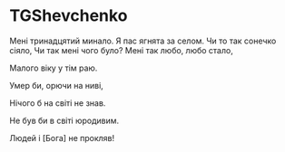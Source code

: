 # TGShevchenko

Мені тринадцятий минало.
Я пас ягнята за селом.
Чи то так сонечко сіяло,
Чи так мені чого було?
Мені так любо, любо стало,

Малого віку у тім раю.

Умер би, орючи на ниві,

Нічого б на світі не знав.

Не був би в світі юродивим.

Людей і [Бога] не прокляв!
